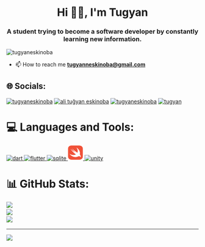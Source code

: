 <h1 align="center">Hi 👋🏻, I'm Tugyan</h1>
<h3 align="center">A student trying to become a software developer by constantly learning new information.</h3>

<p align="left"> <img src="https://komarev.com/ghpvc/?username=tugyaneskinoba&label=Profile%20views&color=0e75b6&style=flat" alt="tugyaneskinoba" /> </p>

- 📫 How to reach me **tugyanneskinoba@gmail.com**

## 🌐 Socials:
<p align="left">
<a href="https://twitter.com/tugyaneskinoba" target="blank"><img align="center" src="https://raw.githubusercontent.com/rahuldkjain/github-profile-readme-generator/master/src/images/icons/Social/twitter.svg" alt="tugyaneskinoba" height="30" width="40" /></a>
<a href="https://www.linkedin.com/in/ali-tuğyan-eskinoba-5230662a1/" target="blank"><img align="center" src="https://raw.githubusercontent.com/rahuldkjain/github-profile-readme-generator/master/src/images/icons/Social/linked-in-alt.svg" alt="ali tuğyan eskinoba" height="30" width="40" /></a>
<a href="https://instagram.com/tugyaneskinoba" target="blank"><img align="center" src="https://raw.githubusercontent.com/rahuldkjain/github-profile-readme-generator/master/src/images/icons/Social/instagram.svg" alt="tugyaneskinoba" height="30" width="40" /></a>
<a href="https://discord.gg/tuğyan#1190" target="blank"><img align="center" src="https://raw.githubusercontent.com/rahuldkjain/github-profile-readme-generator/master/src/images/icons/Social/discord.svg" alt="tugyan" height="30" width="40" /></a>
</p>

# 💻 Languages and Tools:
<p align="left"> <a href="https://dart.dev" target="_blank" rel="noreferrer"> <img src="https://www.vectorlogo.zone/logos/dartlang/dartlang-icon.svg" alt="dart" width="40" height="40"/> </a> <a href="https://flutter.dev" target="_blank" rel="noreferrer"> <img src="https://www.vectorlogo.zone/logos/flutterio/flutterio-icon.svg" alt="flutter" width="40"  </a> <a href="https://www.sqlite.org/" target="_blank" rel="noreferrer"> <img src="https://www.vectorlogo.zone/logos/sqlite/sqlite-icon.svg" alt="sqlite" width="40" height="40"/> </a> <a href="https://developer.apple.com/swift/" target="_blank" rel="noreferrer"> <img src="https://raw.githubusercontent.com/devicons/devicon/master/icons/swift/swift-original.svg" alt="swift" width="40" height="40"/> </a> <a href="https://unity.com/" target="_blank" rel="noreferrer"> <img src="https://www.vectorlogo.zone/logos/unity3d/unity3d-icon.svg" alt="unity" width="40" height="40"/> </a> </p>

# 📊 GitHub Stats:
![](https://github-readme-stats.vercel.app/api?username=TugyanEskinoba&theme=midnight-purple&hide_border=false&include_all_commits=true&count_private=false)<br/>
![](https://github-readme-streak-stats.herokuapp.com/?user=TugyanEskinoba&theme=midnight-purple&hide_border=false)<br/>
![](https://github-readme-stats.vercel.app/api/top-langs/?username=TugyanEskinoba&theme=midnight-purple&hide_border=false&include_all_commits=true&count_private=false&layout=compact)

---
[![](https://visitcount.itsvg.in/api?id=TugyanEskinoba&icon=0&color=0)](https://visitcount.itsvg.in)
